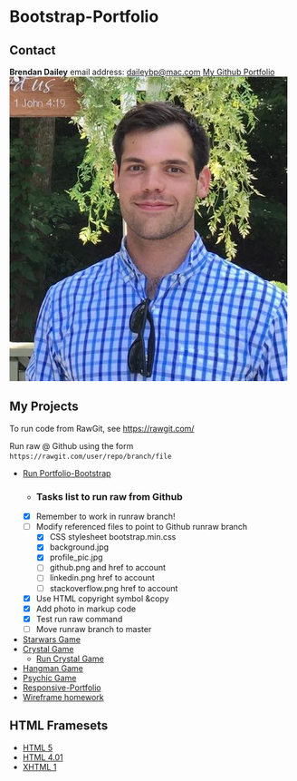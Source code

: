 # Bootstrap-Portfolio
## Contact
**Brendan Dailey** email address: daileybp@mac.com
[My Github Portfolio](https://github.com/dailybp)
![](https://github.com/dailybp/Bootstrap-Portfolio/blob/master/assets/images/profile_pic.jpg?raw=true)

## My Projects
To run code from RawGit, see https://rawgit.com/

Run raw @ Github using the form `https://rawgit.com/user/repo/branch/file`
- [Run Portfolio-Bootstrap](https://rawgit.com/dailybp/Bootstrap-Portfolio/runraw/index.html)
    - ### Tasks list to run raw from Github
    - [x] Remember to work in runraw branch!
    - [ ] Modify referenced files to point to Github runraw branch
        - [x] CSS stylesheet bootstrap.min.css
        - [x] background.jpg
        - [x] profile_pic.jpg
        - [ ] github.png and href to account
        - [ ] linkedin.png href to account
        - [ ] stackoverflow.png href to account
    - [x] Use HTML copyright symbol &copy
    - [x] Add photo in markup code
    - [x] Test run raw command
    - [ ] Move runraw branch to master   

- [Starwars Game](https://github.com/dailybp/Star_Wars_Game)
- [Crystal Game](https://github.com/dailybp/Crystal_Game)
    - [Run Crystal Game](https://rawgit.com/dailybp/Star_Wars_Game/master/star_wars_game.html)
- [Hangman Game](https://github.com/dailybp/Hangman_Game)
- [Psychic Game](Psychic-Game)
- [Responsive-Portfolio](https://github.com/dailybp/Responsive-Portfolio)
- [Wireframe homework](https://github.com/dailybp/HW-Wireframe)
## HTML Framesets
- [HTML 5](framesets/html5-framework)
- [HTML 4.01](framesets/html5-framework)
- [XHTML 1](framesets/xhtml1_frameset)
